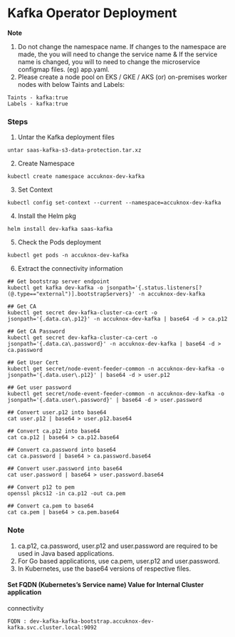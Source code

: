 # Kafka Operator Deployment
**Note**
1. Do not change the namespace name. If changes to the namespace are made, the you will need to change the service name & If the service name is changed, you will to need to change the microservice configmap files. (eg) app.yaml.
2. Please create a node pool on EKS / GKE / AKS (or) on-premises worker nodes with below Taints and Labels:
```
Taints - kafka:true 
Labels - kafka:true 
```
### Steps
1. Untar the Kafka deployment files
```
untar saas-kafka-s3-data-protection.tar.xz
```
2. Create Namespace
```
kubectl create namespace accuknox-dev-kafka
```
3. Set Context
```
kubectl config set-context --current --namespace=accuknox-dev-kafka
```
4. Install the Helm pkg
```
helm install dev-kafka saas-kafka
```
5. Check the Pods deployment
```
kubectl get pods -n accuknox-dev-kafka
```
6. Extract the connectivity information
```
## Get bootstrap server endpoint
kubectl get kafka dev-kafka -o jsonpath='{.status.listeners[?(@.type=="external")].bootstrapServers}' -n accuknox-dev-kafka

## Get CA 
kubectl get secret dev-kafka-cluster-ca-cert -o jsonpath='{.data.ca\.p12}' -n accuknox-dev-kafka | base64 -d > ca.p12 

## Get CA Password 
kubectl get secret dev-kafka-cluster-ca-cert -o jsonpath='{.data.ca\.password}' -n accuknox-dev-kafka | base64 -d > ca.password 

## Get User Cert 
kubectl get secret/node-event-feeder-common -n accuknox-dev-kafka -o jsonpath='{.data.user\.p12}' | base64 -d > user.p12 

## Get user password 
kubectl get secret/node-event-feeder-common -n accuknox-dev-kafka -o jsonpath='{.data.user\.password}' | base64 -d > user.password

## Convert user.p12 into base64
cat user.p12 | base64 > user.p12.base64

## Convert ca.p12 into base64
cat ca.p12 | base64 > ca.p12.base64 

## Convert ca.password into base64
cat ca.password | base64 > ca.password.base64 

## Convert user.password into base64 
cat user.password | base64 > user.password.base64 

## Convert p12 to pem 
openssl pkcs12 -in ca.p12 -out ca.pem 

## Convert ca.pem to base64 
cat ca.pem | base64 > ca.pem.base64 
```
### Note
1. ca.p12, ca.password, user.p12 and user.password are required to be used in Java based applications.
2. For Go based applications, use ca.pem, user.p12 and user.password.
3. In Kubernetes, use the base64 versions of respective files.
#### Set FQDN (Kubernetes’s Service name) Value for Internal Cluster application
connectivity
```
FQDN : dev-kafka-kafka-bootstrap.accuknox-dev-kafka.svc.cluster.local:9092
```
